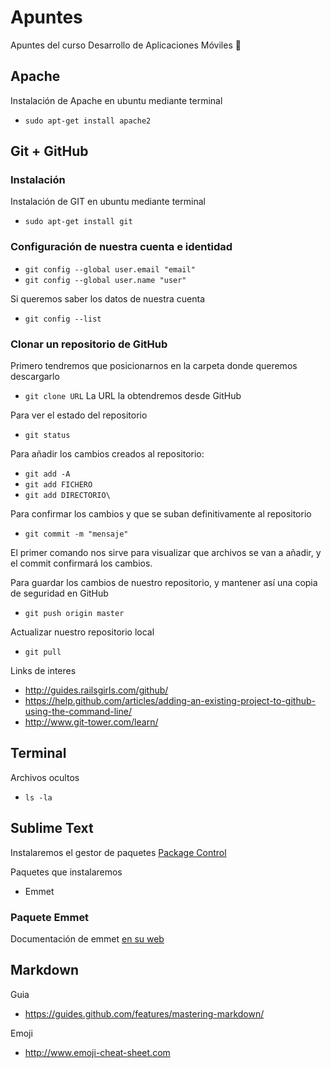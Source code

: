 # Apuntes
Apuntes del curso Desarrollo de Aplicaciones Móviles :iphone:

## Apache
Instalación de Apache en ubuntu mediante terminal
- `sudo apt-get install apache2`

## Git + GitHub

### Instalación
Instalación de GIT en ubuntu mediante terminal
- `sudo apt-get install git`

### Configuración de nuestra cuenta e identidad
- `git config --global user.email "email"`
- `git config --global user.name "user"`

Si queremos saber los datos de nuestra cuenta
- `git config --list`

### Clonar un repositorio de GitHub
Primero tendremos que posicionarnos en la carpeta donde queremos descargarlo
- `git clone URL`
La URL la obtendremos desde GitHub

Para ver el estado del repositorio
- `git status`

Para añadir los cambios creados al repositorio:
- `git add -A`
- `git add FICHERO`
- `git add DIRECTORIO\`

Para confirmar los cambios y que se suban definitivamente al repositorio
- `git commit -m "mensaje"`


El primer comando nos sirve para visualizar que archivos se van a añadir, y el commit confirmará los cambios.

Para guardar los cambios de nuestro repositorio, y mantener así una copia de seguridad en GitHub
- `git push origin master`

Actualizar nuestro repositorio local
- `git pull`

Links de interes
- http://guides.railsgirls.com/github/
- https://help.github.com/articles/adding-an-existing-project-to-github-using-the-command-line/
- http://www.git-tower.com/learn/

## Terminal
Archivos ocultos
- `ls -la`

## Sublime Text
Instalaremos el gestor de paquetes [Package Control](https://packagecontrol.io)

Paquetes que instalaremos
- Emmet

### Paquete Emmet
Documentación de emmet [en su web](http://docs.emmet.io/)

## Markdown
Guia
- https://guides.github.com/features/mastering-markdown/

Emoji
- http://www.emoji-cheat-sheet.com